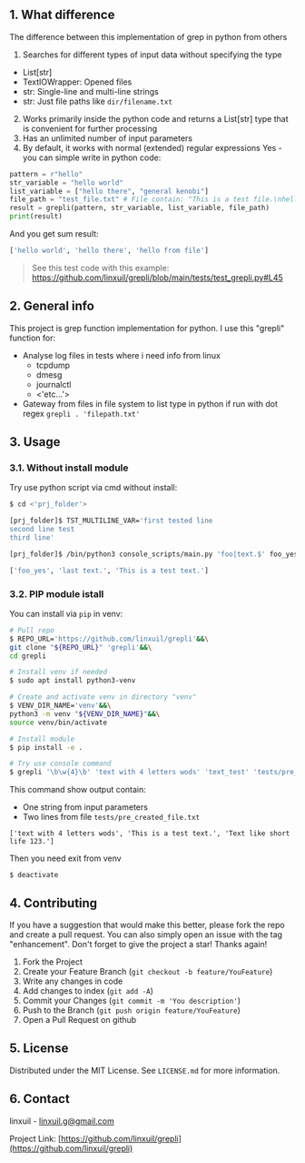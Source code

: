 
## 1. What difference
The difference between this implementation of grep in python from others
1) Searches for different types of input data without specifying the type
- List[str]
- TextIOWrapper: Opened files
- str: Single-line and multi-line strings
- str: Just file paths like `dir/filename.txt`
2) Works primarily inside the python code and returns a List[str] type that is convenient for further processing
3) Has an unlimited number of input parameters
4) By default, it works with normal (extended) regular expressions
Yes - you can simple write in python code:
```python
pattern = r"hello"
str_variable = "hello world"
list_variable = ["hello there", "general kenobi"]
file_path = "test_file.txt" # File contain: "This is a test file.\nhello from file\nAnother line."
result = grepli(pattern, str_variable, list_variable, file_path)
print(result)
```
And you get sum result:
```python
['hello world', 'hello there', 'hello from file']
```
> See this test code with this example: https://github.com/linxuil/grepli/blob/main/tests/test_grepli.py#L45

## 2. General info
This project is grep function implementation for python.
I use this "grepli" function for:
- Analyse log files in tests where i need info from linux
  - tcpdump
  - dmesg
  - journalctl
  - <'etc...'>
- Gateway from files in file system to list type in python
  if run with dot regex `grepli . 'filepath.txt'`

## 3. Usage
### 3.1. Without install module
Try use python script via cmd without install:
```bash
$ cd <'prj_folder'>

[prj_folder]$ TST_MULTILINE_VAR='first tested line
second line test
third line'

[prj_folder]$ /bin/python3 console_scripts/main.py 'foo|text.$' foo_yes 'bar_no' 'text. not last' 'last text.' 'tests/pre_created_file.txt' "${TST_MULTILINE_VAR}"

['foo_yes', 'last text.', 'This is a test text.']
```
### 3.2. PIP module istall
You can install via `pip` in venv:
```bash
# Pull repo
$ REPO_URL='https://github.com/linxuil/grepli'&&\
git clone "${REPO_URL}" 'grepli'&&\
cd grepli

# Install venv if needed
$ sudo apt install python3-venv

# Create and activate venv in directory "venv"
$ VENV_DIR_NAME='venv'&&\
python3 -m venv "${VENV_DIR_NAME}"&&\
source venv/bin/activate

# Install module
$ pip install -e .

# Try use console command
$ grepli '\b\w{4}\b' 'text with 4 letters wods' 'text_test' 'tests/pre_created_file.txt'
```
This command show output contain:
- One string from input parameters
- Two lines from file `tests/pre_created_file.txt`
```
['text with 4 letters wods', 'This is a test text.', 'Text like short life 123.']
```
Then you need exit from venv
```
$ deactivate
```

<!-- CONTRIBUTING -->
## 4. Contributing

If you have a suggestion that would make this better, please fork the repo and create a pull request. You can also simply open an issue with the tag "enhancement".
Don't forget to give the project a star! Thanks again!

1. Fork the Project
2. Create your Feature Branch (`git checkout -b feature/YouFeature`)
3. Write any changes in code
4. Add changes to index (`git add -A`)
5. Commit your Changes (`git commit -m 'You description'`)
6. Push to the Branch (`git push origin feature/YouFeature`)
7. Open a Pull Request on github

## 5. License

Distributed under the MIT License. See `LICENSE.md` for more information.

## 6. Contact

linxuil - linxuil.g@gmail.com

Project Link: [https://github.com/linxuil/grepli](https://github.com/linxuil/grepli)
